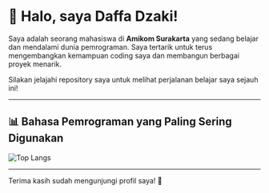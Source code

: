 # 👋 Halo, saya Daffa Dzaki!

Saya adalah seorang mahasiswa di **Amikom Surakarta** yang sedang belajar dan mendalami dunia pemrograman. Saya tertarik untuk terus mengembangkan kemampuan coding saya dan membangun berbagai proyek menarik.

Silakan jelajahi repository saya untuk melihat perjalanan belajar saya sejauh ini!

---

## 📊 Bahasa Pemrograman yang Paling Sering Digunakan

![Top Langs](https://github-readme-stats.vercel.app/api/top-langs/?username=daffadzaki20&layout=compact&theme=tokyonight)

<!-- Pastikan username GitHub kamu benar di bagian "username=" -->

---

Terima kasih sudah mengunjungi profil saya! 🚀
